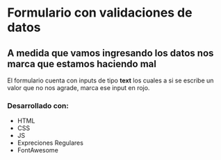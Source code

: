 # Formulario con validaciones de datos

## A medida que vamos ingresando los datos nos marca que estamos haciendo mal

El formulario cuenta con inputs de tipo **text** los cuales a si se escribe un valor que no nos agrade, 
marca ese input en rojo.

### Desarrollado con:
* HTML
* CSS
* JS
* Expreciones Regulares
* FontAwesome
